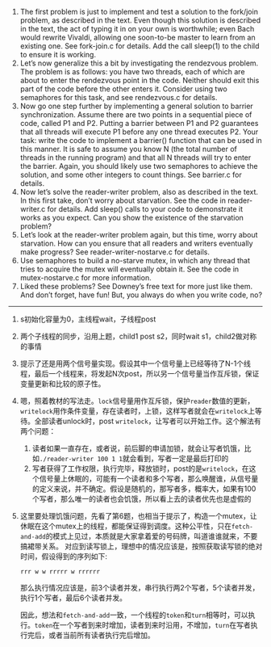 1. The first problem is just to implement and test a solution to the fork/join
problem, as described in the text. Even though this solution is described in
the text, the act of typing it in on your own is worthwhile; even Bach would
rewrite Vivaldi, allowing one soon-to-be master to learn from an existing
one. See fork-join.c for details. Add the call sleep(1) to the child to
ensure it is working.
2. Let’s now generalize this a bit by investigating the rendezvous problem.
The problem is as follows: you have two threads, each of which are about
to enter the rendezvous point in the code. Neither should exit this part of
the code before the other enters it. Consider using two semaphores for this
task, and see rendezvous.c for details.
3. Now go one step further by implementing a general solution to barrier synchronization. Assume there are two points in a sequential piece of code,
called P1 and P2. Putting a barrier between P1 and P2 guarantees that all
threads will execute P1 before any one thread executes P2. Your task: write
the code to implement a barrier() function that can be used in this manner. It is safe to assume you know N (the total number of threads in the
running program) and that all N threads will try to enter the barrier. Again,
you should likely use two semaphores to achieve the solution, and some
other integers to count things. See barrier.c for details.
4. Now let’s solve the reader-writer problem, also as described in the text. In
this first take, don’t worry about starvation. See the code in reader-writer.c
for details. Add sleep() calls to your code to demonstrate it works as you
expect. Can you show the existence of the starvation problem?
5. Let’s look at the reader-writer problem again, but this time, worry about
starvation. How can you ensure that all readers and writers eventually
make progress? See reader-writer-nostarve.c for details.
6. Use semaphores to build a no-starve mutex, in which any thread that tries to
acquire the mutex will eventually obtain it. See the code in mutex-nostarve.c
for more information.
7. Liked these problems? See Downey’s free text for more just like them. And
don’t forget, have fun! But, you always do when you write code, no?

--- 

1. s初始化容量为0，主线程wait，子线程post
2. 两个子线程的同步，沿用上题，child1 post s2，同时wait s1，child2做对称的事情
3. 提示了还是用两个信号量实现。假设其中一个信号量上已经等待了N-1个线程，最后一个线程来，将发起N次post，所以另一个信号量当作互斥锁，保证变量更新和比较的原子性。
4. 嗯，照着教材的写法走。`lock`信号量用作互斥锁，保护`reader`数值的更新，`writelock`用作条件变量，存在读者时，上锁，这样写者就会在`writelock`上等待。全部读者unlock时，post `writelock`，让写者可以开始工作。这个解法有两个问题：
   1. 读者如果一直存在，或者说，前后脚的申请加锁，就会让写者饥饿，比如`./reader-writer 100 1 1`就会看到，写者一定是最后打印的
   2. 写者获得了工作权限，执行完毕，释放锁时，post的是`writelock`，在这个信号量上休眠的，可能有一个读者和多个写者，那么唤醒谁，从信号量的定义来说，并不确定。假设是随机的，那写者多，概率大，如果有100个写者，那么唯一的读者也会饥饿，所以看上去的读者优先也是虚假的
5. 这里要处理饥饿问题，先看了第6题，也相当于提示了，构造一个mutex，让休眠在这个mutex上的线程，都能保证得到调度。这种公平性，只在`fetch-and-add`的模式上见过，本质就是大家拿着爱的号码牌，叫道谁谁就来，不要搞裙带关系。
   对应到读写锁上，理想中的情况应该是，按照获取读写锁的绝对时间，假设得到的序列如下:
   ```
   rrr w w rrrrr w rrrrrr
   ```
   那么执行情况应该是，前3个读者并发，串行执行两2个写者，5个读者并发，执行1个写者，最后6个读者并发。

   因此，想法和`fetch-and-add`一致，一个线程的`token`和`turn`相等时，可以执行。`token`在一个写者到来时增加，读者到来时沿用，不增加，`turn`在写者执行完后，或者当前所有读者执行完后增加。
